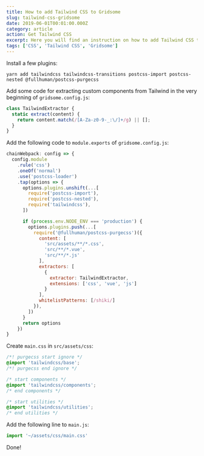 ```yaml
---
title: How to add Tailwind CSS to Gridsome
slug: tailwind-css-gridsome
date: 2019-06-01T00:01:00.000Z
category: article
action: Get Tailwind CSS
excerpt: Here you will find an instruction on how to add Tailwind CSS to Gridsome.
tags: ['CSS', 'Tailwind CSS', 'Gridsome']
---
```


Install a few plugins:

```shell
yarn add tailwindcss tailwindcss-transitions postcss-import postcss-nested @fullhuman/postcss-purgecss
```

Add some code for extracting custom components from Tailwind in the very beginning of `gridsome.config.js`:

```js
class TailwindExtractor {
  static extract(content) {
    return content.match(/[A-Za-z0-9-_:\/]+/g) || [];
  }
}
```

Add the following code to `module.exports` of `gridsome.config.js`:

```js
chainWebpack: config => {
  config.module
    .rule('css')
    .oneOf('normal')
    .use('postcss-loader')
    .tap(options => {
      options.plugins.unshift(...[
        require('postcss-import'),
        require('postcss-nested'),
        require('tailwindcss'),
      ])

      if (process.env.NODE_ENV === 'production') {
        options.plugins.push(...[
          require('@fullhuman/postcss-purgecss')({
            content: [
              'src/assets/**/*.css',
              'src/**/*.vue',
              'src/**/*.js'
            ],
            extractors: [
              {
                extractor: TailwindExtractor,
                extensions: ['css', 'vue', 'js']
              }
            ],
            whitelistPatterns: [/shiki/]
          }),
        ])
      }
      return options
    })
}
```

Create `main.css` in `src/assets/css`:

```css
/*! purgecss start ignore */
@import 'tailwindcss/base';
/*! purgecss end ignore */

/* start components */
@import 'tailwindcss/components';
/* end components */

/* start utilities */
@import 'tailwindcss/utilities';
/* end utilities */
```

Add the following line to `main.js`:
```js
import '~/assets/css/main.css'
```

Done!
